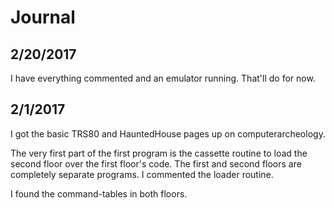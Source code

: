<!-- exclude -->
# Journal

## 2/20/2017

I have everything commented and an emulator running. That'll do for now.

## 2/1/2017

I got the basic TRS80 and HauntedHouse pages up on computerarcheology.

The very first part of the first program is the cassette routine to load the
second floor over the first floor's code. The first and second floors are
completely separate programs. I commented the loader routine.

I found the command-tables in both floors.